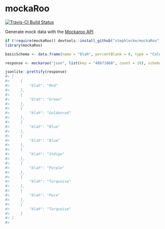 <!-- README.md is generated from README.Rmd. Please edit that file -->
mockaRoo
========

[![Travis-CI Build Status](https://travis-ci.org/stephlocke/mockaRoo.svg?branch=master)](https://travis-ci.org/stephlocke/mockaRoo)

Generate mock data with the [Mockaroo API](https://www.mockaroo.com/api/docs)

``` r
if (!require(mockaRoo)) devtools::install_github("stephlocke/mockaRoo")
library(mockaRoo)

basicSchema <- data.frame(name = "blah", percentBlank = 0, type = "Color")

response <- mockaroo("json", list(key = "48b71860", count = 10), schema = jsonlite::toJSON(basicSchema))

jsonlite::prettify(response)
#> [
#>     {
#>         "blah": "Red"
#>     },
#>     {
#>         "blah": "Green"
#>     },
#>     {
#>         "blah": "Goldenrod"
#>     },
#>     {
#>         "blah": "Blue"
#>     },
#>     {
#>         "blah": "Blue"
#>     },
#>     {
#>         "blah": "Indigo"
#>     },
#>     {
#>         "blah": "Purple"
#>     },
#>     {
#>         "blah": "Turquoise"
#>     },
#>     {
#>         "blah": "Puce"
#>     },
#>     {
#>         "blah": "Turquoise"
#>     }
#> ]
#> 
```
